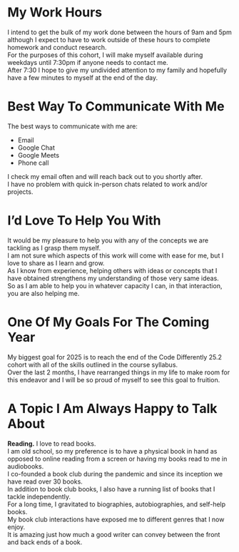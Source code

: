 # My Work Hours

I intend to get the bulk of my work done between the hours of 9am and 5pm although I expect to have to work outside of these hours to complete homework and conduct research.  
For the purposes of this cohort, I will make myself available during weekdays until 7:30pm if anyone needs to contact me.  
After 7:30 I hope to give my undivided attention to my family and hopefully have a few minutes to myself at the end of the day.

# Best Way To Communicate With Me

The best ways to communicate with me are:

- Email  
- Google Chat  
- Google Meets  
- Phone call  

I check my email often and will reach back out to you shortly after.  
I have no problem with quick in-person chats related to work and/or projects.

# I’d Love To Help You With

It would be my pleasure to help you with any of the concepts we are tackling as I grasp them myself.  
I am not sure which aspects of this work will come with ease for me, but I love to share as I learn and grow.  
As I know from experience, helping others with ideas or concepts that I have obtained strengthens my understanding of those very same ideas.  
So as I am able to help you in whatever capacity I can, in that interaction, you are also helping me.

# One Of My Goals For The Coming Year

My biggest goal for 2025 is to reach the end of the Code Differently 25.2 cohort with all of the skills outlined in the course syllabus.  
Over the last 2 months, I have rearranged things in my life to make room for this endeavor and I will be so proud of myself to see this goal to fruition.

# A Topic I Am Always Happy to Talk About

**Reading.** I love to read books.  
I am old school, so my preference is to have a physical book in hand as opposed to online reading from a screen or having my books read to me in audiobooks.  
I co-founded a book club during the pandemic and since its inception we have read over 30 books.  
In addition to book club books, I also have a running list of books that I tackle independently.  
For a long time, I gravitated to biographies, autobiographies, and self-help books.  
My book club interactions have exposed me to different genres that I now enjoy.  
It is amazing just how much a good writer can convey between the front and back ends of a book.

